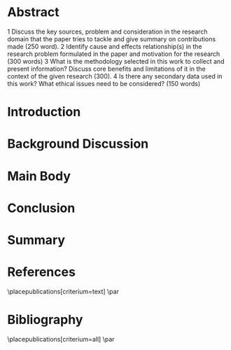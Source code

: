 # Abstract

1 Discuss the key sources, problem and consideration in the research domain that the paper tries to tackle and give summary on contributions made (250 word).
2 Identify cause and effects relationship(s) in the research problem formulated in the paper and motivation for the research (300 words)
3 What is the methodology selected in this work to collect and present information? Discuss core benefits and limitations of it in the context of the given research (300).
4 Is there any secondary data used in this work? What ethical issues need to be considered? (150 words)

# Introduction

# Background Discussion

# Main Body

# Conclusion

# Summary

# References

\placepublications[criterium=text] \par

# Bibliography

\placepublications[criterium=all] \par
